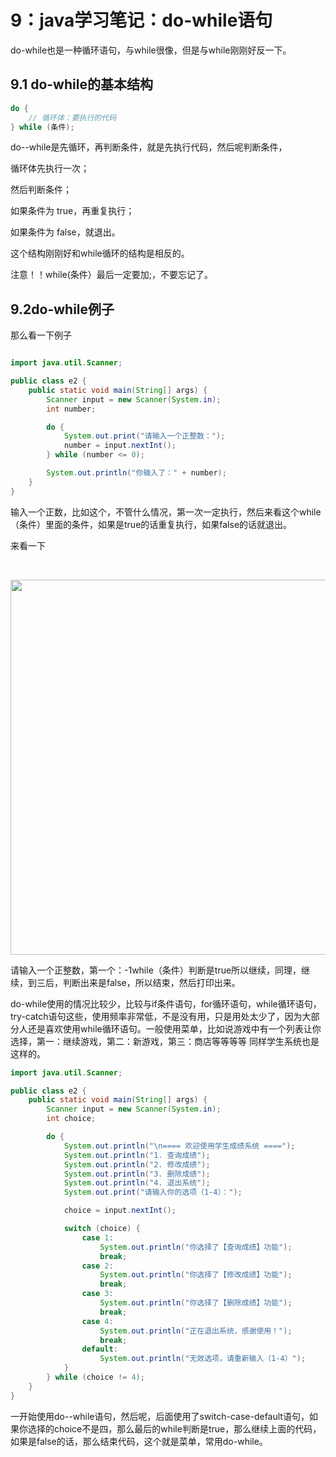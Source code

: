 # 9：java学习笔记：do-while语句
do-while也是一种循环语句，与while很像，但是与while刚刚好反一下。

## 9.1 do-while的基本结构
```java
do {
    // 循环体：要执行的代码
} while (条件);
```
do--while是先循环，再判断条件，就是先执行代码，然后呢判断条件，

循环体先执行一次；

然后判断条件；

如果条件为 true，再重复执行；

如果条件为 false，就退出。

这个结构刚刚好和while循环的结构是相反的。

注意！！while(条件）最后一定要加;，不要忘记了。

## 9.2do-while例子
那么看一下例子

```java

import java.util.Scanner;

public class e2 {
    public static void main(String[] args) {
        Scanner input = new Scanner(System.in);
        int number;

        do {
            System.out.print("请输入一个正整数：");
            number = input.nextInt();
        } while (number <= 0);

        System.out.println("你输入了：" + number);
    }
}
```
输入一个正数，比如这个，不管什么情况，第一次一定执行，然后来看这个while（条件）里面的条件，如果是true的话重复执行，如果false的话就退出。

来看一下

​<p align="center">
  <img src="https://i-blog.csdnimg.cn/direct/9cd3c93099cb4b768de6dd2e32a5cc84.png" width="600"/>
</p>

请输入一个正整数，第一个：-1while（条件）判断是true所以继续，同理，继续，到三后，判断出来是false，所以结束，然后打印出来。

do-while使用的情况比较少，比较与if条件语句，for循环语句，while循环语句，try-catch语句这些，使用频率非常低，不是没有用，只是用处太少了，因为大部分人还是喜欢使用while循环语句。一般使用菜单，比如说游戏中有一个列表让你选择，第一：继续游戏，第二：新游戏，第三：商店等等等等 同样学生系统也是这样的。

```java
import java.util.Scanner;

public class e2 {
    public static void main(String[] args) {
        Scanner input = new Scanner(System.in);
        int choice;

        do {
            System.out.println("\n==== 欢迎使用学生成绩系统 ====");
            System.out.println("1. 查询成绩");
            System.out.println("2. 修改成绩");
            System.out.println("3. 删除成绩");
            System.out.println("4. 退出系统");
            System.out.print("请输入你的选项（1-4）：");

            choice = input.nextInt();

            switch (choice) {
                case 1:
                    System.out.println("你选择了【查询成绩】功能");
                    break;
                case 2:
                    System.out.println("你选择了【修改成绩】功能");
                    break;
                case 3:
                    System.out.println("你选择了【删除成绩】功能");
                    break;
                case 4:
                    System.out.println("正在退出系统，感谢使用！");
                    break;
                default:
                    System.out.println("无效选项，请重新输入（1-4）");
            }
        } while (choice != 4);
    }
}
```
一开始使用do--while语句，然后呢，后面使用了switch-case-default语句，如果你选择的choice不是四，那么最后的while判断是true，那么继续上面的代码，如果是false的话，那么结束代码，这个就是菜单，常用do-while。
